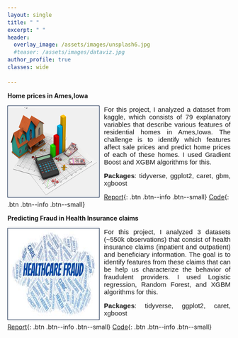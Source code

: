 ```yaml
---
layout: single
title: " "
excerpt: " "
header:
  overlay_image: /assets/images/unsplash6.jpg
  #teaser: /assets/images/dataviz.jpg
author_profile: true  
classes: wide 

--- 
```

<style>
.myDiv {  
  text-align: justify;
  font-size: 15px;
  font-family: Arial, Helvetica, sans-serif; 
  overflow: hidden;
}

p.clear {
  clear: both;
}

ul {
  list-style-type: none;
  margin: 0;
  padding: 0;
  overflow: hidden;
  font-size: 15px;
  font-family: Arial, Helvetica, sans-serif;  
} 

li{
  font-size: 20px;
  font-family: Arial, Helvetica, sans-serif; 
 }
</style>  

**Home prices in Ames,Iowa**
<p>
<img src="/assets/images/Housepricesimage.png" style="float:left;width:200px;height:200px;margin-right:10px;border:1px solid #021a40;padding:3px;background-color:sand;"><div class="myDiv">For this project, I analyzed a dataset from kaggle, which consists of 79 explanatory variables that describe various features of residential homes in Ames,Iowa. The challenge is to identify which features affect sale prices and predict home prices of each of these homes. I used Gradient Boost and XGBM algorithms for this.</div></p>

<div class="myDiv"><strong>Packages</strong>: tidyverse, ggplot2, caret, gbm, xgboost</div>

[Report](/portfolio/Housingprices.html){: .btn .btn--info .btn--small}    [Code](https://github.com/smakeneni/Housingprices/blob/master/Housingprices.Rmd){: .btn .btn--info .btn--small}

**Predicting Fraud in Health Insurance claims**
<p>
<img src="/assets/images/Fraud_websiteimage.jpeg" style="float:left;width:200px;height:200px;margin-right:10px;border:1px solid #021a40;padding:3px;background-color:sand;"><div class="myDiv">For this project, I analyzed 3 datasets (~550k observations) that consist of health insurance claims (inpatient and outpatient) and beneficiary information. The goal is to identify features from these claims that can be help us characterize the behavior of fraudulent providers. I used Logistic regression, Random Forest, and XGBM algorithms for this.</div></p>

<div class="myDiv"><strong>Packages</strong>: tidyverse, ggplot2, caret, xgboost</div>

[Report](/portfolio/Frauddetection.html){: .btn .btn--info .btn--small}    [Code](https://github.com/smakeneni/Healthcare_fraud_detection/blob/main/Frauddetection.rmd){: .btn .btn--info .btn--small}
